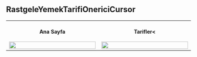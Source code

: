 ## RastgeleYemekTarifiOnericiCursor

<table style="width: 100%;">
    <tr>
        <td style="text-align: center; width: 16.67%;">
            <h4 style="font-size: 14px;">Ana Sayfa</h4>
            <img src="https://github.com/user-attachments/assets/371aaebe-cc84-40db-9dc3-b824b1682a62" style="width: 100%; height: auto;">
        </td>
        <td style="text-align: center; width: 16.67%;">
            <h4 style="font-size: 14px;">Tarifler<</h4>
            <img src="https://github.com/user-attachments/assets/806498d3-2d5f-4766-af52-babe4ef7ce16" style="width: 100%; height: auto;">
        </td>
    </tr>
</table>

